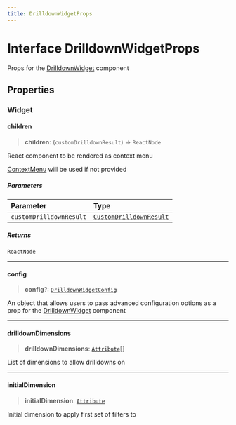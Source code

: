 ```yaml
---
title: DrilldownWidgetProps
---
```


# Interface DrilldownWidgetProps

Props for the [DrilldownWidget](../drilldown/function.DrilldownWidget.md) component

## Properties

### Widget

#### children

> **children**: (`customDrilldownResult`) => `ReactNode`

React component to be rendered as context menu

[ContextMenu](../drilldown/function.ContextMenu.md) will be used if not provided

##### Parameters

| Parameter | Type |
| :------ | :------ |
| `customDrilldownResult` | [`CustomDrilldownResult`](../type-aliases/type-alias.CustomDrilldownResult.md) |

##### Returns

`ReactNode`

***

#### config

> **config**?: [`DrilldownWidgetConfig`](../type-aliases/type-alias.DrilldownWidgetConfig.md)

An object that allows users to pass advanced configuration options as a prop for the [DrilldownWidget](../drilldown/function.DrilldownWidget.md) component

***

#### drilldownDimensions

> **drilldownDimensions**: [`Attribute`](../../sdk-data/interfaces/interface.Attribute.md)[]

List of dimensions to allow drilldowns on

***

#### initialDimension

> **initialDimension**: [`Attribute`](../../sdk-data/interfaces/interface.Attribute.md)

Initial dimension to apply first set of filters to
